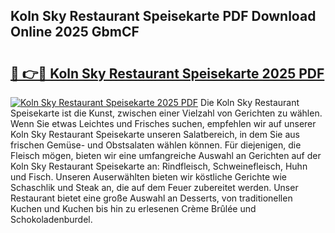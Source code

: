 ## Koln Sky Restaurant Speisekarte PDF Download Online 2025 GbmCF

# <h2><a href="http://gc77fx.nevu.top/?p=Koln+Sky+Restaurant+Speisekarte">🔗 👉🔴 Koln Sky Restaurant Speisekarte 2025 PDF</a></h2>

[![Koln Sky Restaurant Speisekarte 2025 PDF](https://i.imgur.com/dBaPXMq.png)](http://gc77fx.nevu.top/?p=Koln+Sky+Restaurant+Speisekarte)
Die Koln Sky Restaurant Speisekarte ist die Kunst, zwischen einer Vielzahl von Gerichten zu wählen. Wenn Sie etwas Leichtes und Frisches suchen, empfehlen wir auf unserer Koln Sky Restaurant Speisekarte unseren Salatbereich, in dem Sie aus frischen Gemüse- und Obstsalaten wählen können. Für diejenigen, die Fleisch mögen, bieten wir eine umfangreiche Auswahl an Gerichten auf der Koln Sky Restaurant Speisekarte an: Rindfleisch, Schweinefleisch, Huhn und Fisch. Unseren Auserwählten bieten wir köstliche Gerichte wie Schaschlik und Steak an, die auf dem Feuer zubereitet werden. Unser Restaurant bietet eine große Auswahl an Desserts, von traditionellen Kuchen und Kuchen bis hin zu erlesenen Crème Brûlée und Schokoladenburdel.
